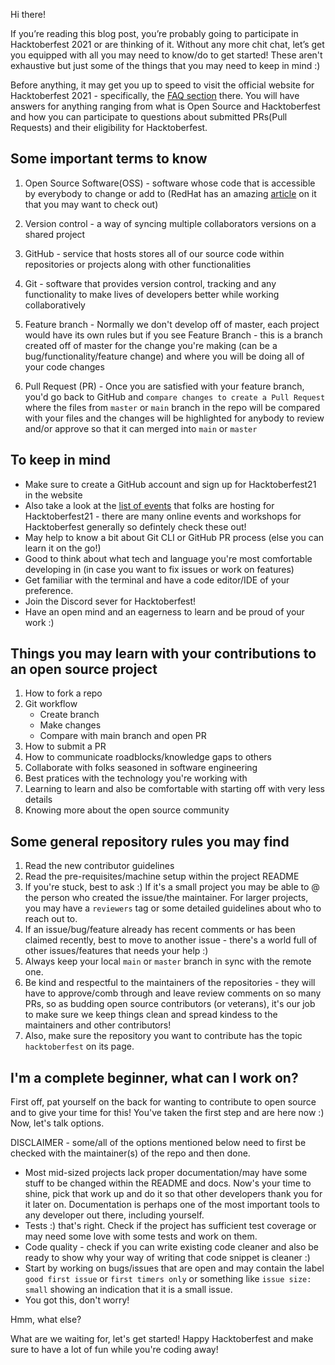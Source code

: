 Hi there!

If you’re reading this blog post, you’re probably going to participate in Hacktoberfest 2021 or are thinking of it. Without any more chit chat, let’s get you equipped with all you may need to know/do to get started! These aren't exhaustive but just some of the things that you may need to keep in mind :)

Before anything, it may get you up to speed to visit the official website for Hacktoberfest 2021 - specifically, the [FAQ section](https://hacktoberfest.digitalocean.com/faq) there. You will have answers for anything ranging from what is Open Source and Hacktoberfest and how you can participate to questions about submitted PRs(Pull Requests) and their eligibility for Hacktoberfest.

## Some important terms to know

1. Open Source Software(OSS) - software whose code that is accessible by everybody to change or add to (RedHat has an amazing [article](https://www.redhat.com/en/topics/open-source/what-is-open-source) on it that you may want to check out)

2. Version control - a way of syncing multiple collaborators versions on a shared project

3. GitHub - service that hosts stores all of our source code within repositories or projects along with other functionalities

4. Git - software that provides version control, tracking and any functionality to make lives of developers better while working collaboratively

5. Feature branch - Normally we don't develop off of master, each project would have its own rules but if you see Feature Branch - this is a branch created off of master for the change you're making (can be a bug/functionality/feature change) and where you will be doing all of your code changes

6. Pull Request (PR) - Once you are satisfied with your feature branch, you'd go back to GitHub and `compare changes to create a Pull Request` where the files from `master` or `main` branch in the repo will be compared with your files and the changes will be highlighted for anybody to review and/or approve so that it can merged into `main` or `master`

## To keep in mind

- Make sure to create a GitHub account and sign up for Hacktoberfest21 in the website
- Also take a look at the [list of events](https://hacktoberfest.digitalocean.com/events) that folks are hosting for Hacktoberfest21 - there are many online events and workshops for Hacktoberfest generally so defintely check these out!
- May help to know a bit about Git CLI or GitHub PR process (else you can learn it on the go!)
- Good to think about what tech and language you're most comfortable developing in (in case you want to fix issues or work on features)
- Get familiar with the terminal and have a code editor/IDE of your preference.
- Join the Discord sever for Hacktoberfest!
- Have an open mind and an eagerness to learn and be proud of your work :)

## Things you may learn with your contributions to an open source project

1. How to fork a repo
2. Git workflow
   - Create branch
   - Make changes
   - Compare with main branch and open PR
3. How to submit a PR
4. How to communicate roadblocks/knowledge gaps to others
5. Collaborate with folks seasoned in software engineering
6. Best pratices with the technology you're working with
7. Learning to learn and also be comfortable with starting off with very less details
8. Knowing more about the open source community

## Some general repository rules you may find

1. Read the new contributor guidelines
2. Read the pre-requisites/machine setup within the project README
3. If you're stuck, best to ask :) If it's a small project you may be able to @ the person who created the issue/the maintainer. For larger projects, you may have a `reviewers` tag or some detailed guidelines about who to reach out to.
4. If an issue/bug/feature already has recent comments or has been claimed recently, best to move to another issue - there's a world full of other issues/features that needs your help :)
5. Always keep your local `main` or `master` branch in sync with the remote one.
6. Be kind and respectful to the maintainers of the repositories - they will have to approve/comb through and leave review comments on so many PRs, so as budding open source contributors (or veterans), it's our job to make sure we keep things clean and spread kindess to the maintainers and other contributors!
7. Also, make sure the repository you want to contribute has the topic `hacktoberfest` on its page.

## I'm a complete beginner, what can I work on?

First off, pat yourself on the back for wanting to contribute to open source and to give your time for this! You've taken the first step and are here now :) Now, let's talk options.

DISCLAIMER - some/all of the options mentioned below need to first be checked with the maintainer(s) of the repo and then done.

- Most mid-sized projects lack proper documentation/may have some stuff to be changed within the README and docs. Now's your time to shine, pick that work up and do it so that other developers thank you for it later on. Documentation is perhaps one of the most important tools to any developer out there, including yourself.
- Tests :) that's right. Check if the project has sufficient test coverage or may need some love with some tests and work on them.
- Code quality - check if you can write existing code cleaner and also be ready to show why your way of writing that code snippet is cleaner :)
- Start by working on bugs/issues that are open and may contain the label `good first issue` or `first timers only` or something like `issue size: small` showing an indication that it is a small issue.
- You got this, don't worry!

Hmm, what else?

What are we waiting for, let's get started! Happy Hacktoberfest and make sure to have a lot of fun while you're coding away!
